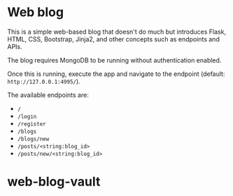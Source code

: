 Web blog
========

This is a simple web-based blog that doesn't do much but introduces Flask, HTML, CSS, Bootstrap, Jinja2, and other concepts such as endpoints and APIs.

The blog requires MongoDB to be running without authentication enabled.

Once this is running, execute the app and navigate to the endpoint (default: `http://127.0.0.1:4995/`).

The available endpoints are:

- `/`
- `/login`
- `/register`
- `/blogs`
- `/blogs/new`
- `/posts/<string:blog_id>`
- `/posts/new/<string:blog_id>`
# web-blog-vault
